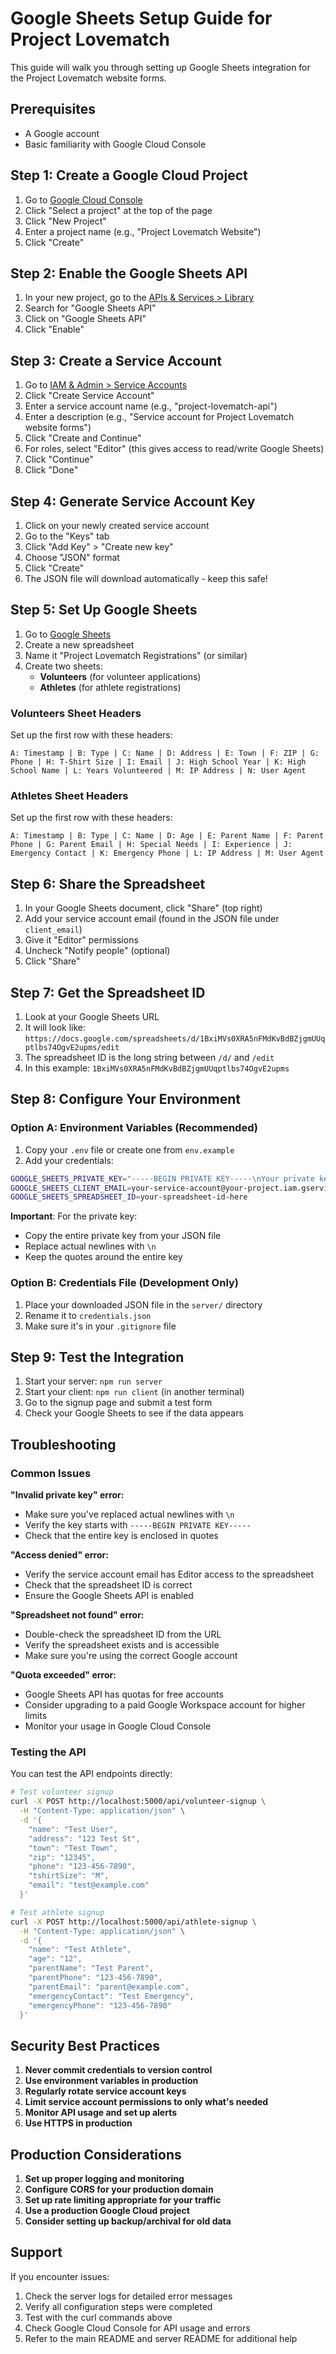 # Google Sheets Setup Guide for Project Lovematch

This guide will walk you through setting up Google Sheets integration for the Project Lovematch website forms.

## Prerequisites

- A Google account
- Basic familiarity with Google Cloud Console

## Step 1: Create a Google Cloud Project

1. Go to [Google Cloud Console](https://console.cloud.google.com/)
2. Click "Select a project" at the top of the page
3. Click "New Project"
4. Enter a project name (e.g., "Project Lovematch Website")
5. Click "Create"

## Step 2: Enable the Google Sheets API

1. In your new project, go to the [APIs & Services > Library](https://console.cloud.google.com/apis/library)
2. Search for "Google Sheets API"
3. Click on "Google Sheets API"
4. Click "Enable"

## Step 3: Create a Service Account

1. Go to [IAM & Admin > Service Accounts](https://console.cloud.google.com/iam-admin/serviceaccounts)
2. Click "Create Service Account"
3. Enter a service account name (e.g., "project-lovematch-api")
4. Enter a description (e.g., "Service account for Project Lovematch website forms")
5. Click "Create and Continue"
6. For roles, select "Editor" (this gives access to read/write Google Sheets)
7. Click "Continue"
8. Click "Done"

## Step 4: Generate Service Account Key

1. Click on your newly created service account
2. Go to the "Keys" tab
3. Click "Add Key" > "Create new key"
4. Choose "JSON" format
5. Click "Create"
6. The JSON file will download automatically - keep this safe!

## Step 5: Set Up Google Sheets

1. Go to [Google Sheets](https://sheets.google.com/)
2. Create a new spreadsheet
3. Name it "Project Lovematch Registrations" (or similar)
4. Create two sheets:
   - **Volunteers** (for volunteer applications)
   - **Athletes** (for athlete registrations)

### Volunteers Sheet Headers
Set up the first row with these headers:
```
A: Timestamp | B: Type | C: Name | D: Address | E: Town | F: ZIP | G: Phone | H: T-Shirt Size | I: Email | J: High School Year | K: High School Name | L: Years Volunteered | M: IP Address | N: User Agent
```

### Athletes Sheet Headers
Set up the first row with these headers:
```
A: Timestamp | B: Type | C: Name | D: Age | E: Parent Name | F: Parent Phone | G: Parent Email | H: Special Needs | I: Experience | J: Emergency Contact | K: Emergency Phone | L: IP Address | M: User Agent
```

## Step 6: Share the Spreadsheet

1. In your Google Sheets document, click "Share" (top right)
2. Add your service account email (found in the JSON file under `client_email`)
3. Give it "Editor" permissions
4. Uncheck "Notify people" (optional)
5. Click "Share"

## Step 7: Get the Spreadsheet ID

1. Look at your Google Sheets URL
2. It will look like: `https://docs.google.com/spreadsheets/d/1BxiMVs0XRA5nFMdKvBdBZjgmUUqptlbs74OgvE2upms/edit`
3. The spreadsheet ID is the long string between `/d/` and `/edit`
4. In this example: `1BxiMVs0XRA5nFMdKvBdBZjgmUUqptlbs74OgvE2upms`

## Step 8: Configure Your Environment

### Option A: Environment Variables (Recommended)

1. Copy your `.env` file or create one from `env.example`
2. Add your credentials:

```bash
GOOGLE_SHEETS_PRIVATE_KEY="-----BEGIN PRIVATE KEY-----\nYour private key here\n-----END PRIVATE KEY-----"
GOOGLE_SHEETS_CLIENT_EMAIL=your-service-account@your-project.iam.gserviceaccount.com
GOOGLE_SHEETS_SPREADSHEET_ID=your-spreadsheet-id-here
```

**Important**: For the private key:
- Copy the entire private key from your JSON file
- Replace actual newlines with `\n`
- Keep the quotes around the entire key

### Option B: Credentials File (Development Only)

1. Place your downloaded JSON file in the `server/` directory
2. Rename it to `credentials.json`
3. Make sure it's in your `.gitignore` file

## Step 9: Test the Integration

1. Start your server: `npm run server`
2. Start your client: `npm run client` (in another terminal)
3. Go to the signup page and submit a test form
4. Check your Google Sheets to see if the data appears

## Troubleshooting

### Common Issues

**"Invalid private key" error:**
- Make sure you've replaced actual newlines with `\n`
- Verify the key starts with `-----BEGIN PRIVATE KEY-----`
- Check that the entire key is enclosed in quotes

**"Access denied" error:**
- Verify the service account email has Editor access to the spreadsheet
- Check that the spreadsheet ID is correct
- Ensure the Google Sheets API is enabled

**"Spreadsheet not found" error:**
- Double-check the spreadsheet ID from the URL
- Verify the spreadsheet exists and is accessible
- Make sure you're using the correct Google account

**"Quota exceeded" error:**
- Google Sheets API has quotas for free accounts
- Consider upgrading to a paid Google Workspace account for higher limits
- Monitor your usage in Google Cloud Console

### Testing the API

You can test the API endpoints directly:

```bash
# Test volunteer signup
curl -X POST http://localhost:5000/api/volunteer-signup \
  -H "Content-Type: application/json" \
  -d '{
    "name": "Test User",
    "address": "123 Test St",
    "town": "Test Town",
    "zip": "12345",
    "phone": "123-456-7890",
    "tshirtSize": "M",
    "email": "test@example.com"
  }'

# Test athlete signup
curl -X POST http://localhost:5000/api/athlete-signup \
  -H "Content-Type: application/json" \
  -d '{
    "name": "Test Athlete",
    "age": "12",
    "parentName": "Test Parent",
    "parentPhone": "123-456-7890",
    "parentEmail": "parent@example.com",
    "emergencyContact": "Test Emergency",
    "emergencyPhone": "123-456-7890"
  }'
```

## Security Best Practices

1. **Never commit credentials to version control**
2. **Use environment variables in production**
3. **Regularly rotate service account keys**
4. **Limit service account permissions to only what's needed**
5. **Monitor API usage and set up alerts**
6. **Use HTTPS in production**

## Production Considerations

1. **Set up proper logging and monitoring**
2. **Configure CORS for your production domain**
3. **Set up rate limiting appropriate for your traffic**
4. **Use a production Google Cloud project**
5. **Consider setting up backup/archival for old data**

## Support

If you encounter issues:
1. Check the server logs for detailed error messages
2. Verify all configuration steps were completed
3. Test with the curl commands above
4. Check Google Cloud Console for API usage and errors
5. Refer to the main README and server README for additional help 
